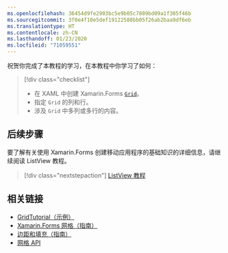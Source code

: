 ```yaml
---
ms.openlocfilehash: 36454d9fe2903bc5e9b05c7809bd09a1f305f46b
ms.sourcegitcommit: 3f0e4f10e5def19122588bb05f26ab2baa9df6eb
ms.translationtype: HT
ms.contentlocale: zh-CN
ms.lasthandoff: 01/23/2020
ms.locfileid: "71059551"
---
```

祝贺你完成了本教程的学习，在本教程中你学习了如何：

> [!div class="checklist"]
>
> - 在 XAML 中创建 Xamarin.Forms [`Grid`](xref:Xamarin.Forms.Grid)。
> - 指定 `Grid` 的列和行。
> - 涉及 `Grid` 中多列或多行的内容。

## <a name="next-steps"></a>后续步骤

要了解有关使用 Xamarin.Forms 创建移动应用程序的基础知识的详细信息，请继续阅读 ListView 教程。

> [!div class="nextstepaction"]
> [ListView 教程](~/get-started/tutorials/listview/index.yml)

## <a name="related-links"></a>相关链接

- [GridTutorial（示例）](https://docs.microsoft.com/samples/xamarin/xamarin-forms-samples/getstarted-tutorials-gridtutorial/)
- [Xamarin.Forms 网格（指南）](~/xamarin-forms/user-interface/layouts/grid.md)
- [边距和填充（指南）](~/xamarin-forms/user-interface/layouts/margin-and-padding.md)
- [网格 API](xref:Xamarin.Forms.Grid)
